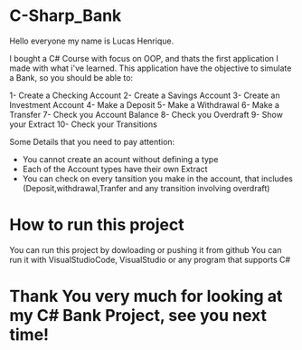 # C-Sharp_Bank

Hello everyone my name is Lucas Henrique.

I bought a C# Course with focus on OOP, and thats the first application I made with what i've learned.
This application have the objective to simulate a Bank, so you should be able to:

1- Create a Checking Account 
2- Create a Savings Account
3- Create an Investment Account
4- Make a Deposit
5- Make a Withdrawal
6- Make a Transfer
7- Check you Account Balance
8- Check you Overdraft
9- Show your Extract
10- Check your Transitions

Some Details that you need to pay attention:

* You cannot create an acount without defining a type
* Each of the Account types have their own Extract 
* You can check on every tansition you make in the account, that includes (Deposit,withdrawal,Tranfer and any transition involving overdraft)

# How to run this project

You can run this project by dowloading or pushing it from github 
You can run it with VisualStudioCode, VisualStudio or any program that supports C#


# Thank You very much for looking at my C# Bank Project, see you next time!
